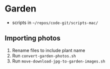 # Garden

- scripts in `~/repos/code-git/scripts-mac/`

## Importing photos
1. Rename files to include plant name
2. Run `convert-garden-photos.sh`
3. Run `move-download-jpg-to-garden-images.sh`


